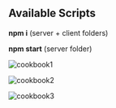 ## Available Scripts

**npm i** (server + client folders)

**npm start** (server folder)

![cookbook1](https://github.com/BiranV/CookBook/assets/59264488/7e2f4ecb-910c-4aab-b202-0260a3fc5659)

![cookbook2](https://github.com/BiranV/CookBook/assets/59264488/199228f0-cd36-4549-bd89-89a55e1b287a)

![cookbook3](https://github.com/BiranV/CookBook/assets/59264488/d41fc075-0bd9-47c3-a3ed-459f89e84c6d)
